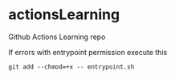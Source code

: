 # actionsLearning
Github Actions Learning repo

If errors with entrypoint permission execute this

```git add --chmod=+x -- entrypoint.sh```